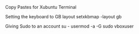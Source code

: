 Copy Pastes for Xubuntu Terminal

Setting the keyboard to GB layout
setxkbmap -layout gb 

Giving Sudo to an account
su - 
usermod -a -G sudo vboxuser